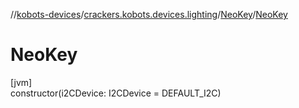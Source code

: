 //[kobots-devices](../../../index.md)/[crackers.kobots.devices.lighting](../index.md)/[NeoKey](index.md)/[NeoKey](-neo-key.md)

# NeoKey

[jvm]\
constructor(i2CDevice: I2CDevice = DEFAULT_I2C)
